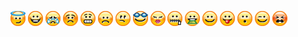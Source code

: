 ![angel](ic_emoticon_large_angel.png) ![big_grin](ic_emoticon_large_big_grin.png) ![crying](ic_emoticon_large_crying.png) ![embarrassed](ic_emoticon_large_embarrassed.png) ![foot_in_mouth](ic_emoticon_large_foot_in_mouth.png) ![frown](ic_emoticon_large_frown.png) ![hmmmm](ic_emoticon_large_hmmmm.png) ![joe_cool](ic_emoticon_large_joe_cool.png) ![kissy_face](ic_emoticon_large_kissy_face.png) ![lips_are_sealed](ic_emoticon_large_lips_are_sealed.png) ![money_where_mouth_is](ic_emoticon_large_money_where_mouth_is.png) ![smile](ic_emoticon_large_smile.png) ![sticking_tongue_out](ic_emoticon_large_sticking_tongue_out.png) ![uh_oh](ic_emoticon_large_uh_oh.png) ![wink](ic_emoticon_large_wink.png) ![yelling](ic_emoticon_large_yelling.png) 